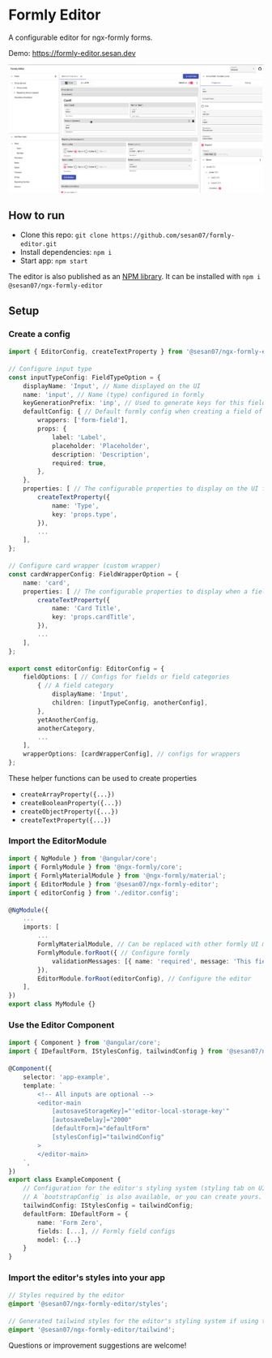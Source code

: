 # Formly Editor

A configurable editor for ngx-formly forms.

Demo: https://formly-editor.sesan.dev

![Demo Screenshot](docs/img/screenshot.png 'Demo Screenshot')

## How to run

-   Clone this repo: `git clone https://github.com/sesan07/formly-editor.git`
-   Install dependencies: `npm i`
-   Start app: `npm start`

The editor is also published as an [NPM library](https://www.npmjs.com/package/@sesan07/ngx-formly-editor). It can be installed with `npm i @sesan07/ngx-formly-editor`

## Setup

### Create a config

```typescript
import { EditorConfig, createTextProperty } from '@sesan07/ngx-formly-editor';

// Configure input type
const inputTypeConfig: FieldTypeOption = {
    displayName: 'Input', // Name displayed on the UI
    name: 'input', // Name (type) configured in formly
    keyGenerationPrefix: 'inp', // Used to generate keys for this field type (optional)
    defaultConfig: { // Default formly config when creating a field of this type
        wrappers: ['form-field'],
        props: {
            label: 'Label',
            placeholder: 'Placeholder',
            description: 'Description',
            required: true,
        },
    },
    properties: [ // The configurable properties to display on the UI for this field type (optional)
        createTextProperty({
            name: 'Type',
            key: 'props.type',
        }),
        ...
    ],
};

// Configure card wrapper (custom wrapper)
const cardWrapperConfig: FieldWrapperOption = {
    name: 'card',
    properties: [ // The configurable properties to display when a field has this wrapper (optional)
        createTextProperty({
            name: 'Card Title',
            key: 'props.cardTitle',
        }),
        ...
    ],
};

export const editorConfig: EditorConfig = {
    fieldOptions: [ // Configs for fields or field categories
        { // A field category
            displayName: 'Input',
            children: [inputTypeConfig, anotherConfig],
        },
        yetAnotherConfig,
        anotherCategory,
        ...
    ],
    wrapperOptions: [cardWrapperConfig], // configs for wrappers
};
```

These helper functions can be used to create properties

-   `createArrayProperty({...})`
-   `createBooleanProperty({...})`
-   `createObjectProperty({...})`
-   `createTextProperty({...})`

### Import the EditorModule

```typescript
import { NgModule } from '@angular/core';
import { FormlyModule } from '@ngx-formly/core';
import { FormlyMaterialModule } from '@ngx-formly/material';
import { EditorModule } from '@sesan07/ngx-formly-editor';
import { editorConfig } from './editor.config';

@NgModule({
    ...
    imports: [
        ...
        FormlyMaterialModule, // Can be replaced with other formly UI modules
        FormlyModule.forRoot({ // Configure formly
            validationMessages: [{ name: 'required', message: 'This field is required' }],
        }),
        EditorModule.forRoot(editorConfig), // Configure the editor
    ],
})
export class MyModule {}
```

### Use the Editor Component

```typescript
import { Component } from '@angular/core';
import { IDefaultForm, IStylesConfig, tailwindConfig } from '@sesan07/ngx-formly-editor';

@Component({
    selector: 'app-example',
    template: `
        <!-- All inputs are optional -->
        <editor-main
            [autosaveStorageKey]="'editor-local-storage-key'"
            [autosaveDelay]="2000"
            [defaultForm]="defaultForm"
            [stylesConfig]="tailwindConfig"
        >
        </editor-main>
    `,
})
export class ExampleComponent {
    // Configuration for the editor's styling system (styling tab on UI) (defaults to tailwindConfig)
    // A `bootstrapConfig` is also available, or you can create yours.
    tailwindConfig: IStylesConfig = tailwindConfig;
    defaultForm: IDefaultForm = {
        name: 'Form Zero',
        fields: [...], // Formly field configs
        model: {...}
    }
}
```

### Import the editor's styles into your app

```scss
// Styles required by the editor
@import '@sesan07/ngx-formly-editor/styles';

// Generated tailwind styles for the editor's styling system if using tailwindConfig
@import '@sesan07/ngx-formly-editor/tailwind';
```

Questions or improvement suggestions are welcome!
